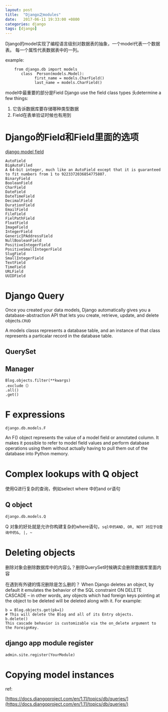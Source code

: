 ```yaml
---
layout: post
title:  "Django之modules"
date:   2017-06-11 19:33:00 +0800
categories: django
tags: [django]
---
```


Django的model实现了编程语言级别对数据表的抽象，一个model代表一个数据表。
每一个属性代表数据表中的一列。

example:

```
    from django.db import models
       class  Person(models.Model):
             first_name = models.CharField()
             last_name = models.CharField()
```

model中最重要的部分是Field
Django use the field class types 头determine a few things:
1. 它告诉数据库要存储哪种类型数据
2. Field在表单验证时候也有用到


# Django的Field和Field里面的选项

[django model field](https://docs.djangoproject.com/en/dev/ref/models/fields/#django.db.models.AutoField)

```
AutoField
BigAutoFiled
A 64-bit integer, much like an AutoField except that it is guaranteed to fit numbers from 1 to 9223372036854775807.
BinaryField
BooleanField
CharField
DateField
DateTimeField
DecimalField
DurationField
EmailField
FileField
FielPathField
FloatField
ImageField
IntegerField
GenericIPAddressField
NullBooleanField
PositiveIntegerField
PositiveSmallIntegerField
SlugField
SmallIntegerField
TextField
TimeField
URLField
UUIDField
```

# Django Query
Once you created your data models, Django automatically gives you a database-abstraction API that lets you create, retrieve, update, and delete objects.`CRUD`

A models classs represents a database table, and an instance of that class represents a particalar record in the database table.

## QuerySet

## Manager

```
Blog.objects.filter(**kwargs)
.exclude（）
.all()
.get()
```
# F expressions
```
django.db.models.F
```

An F() object represents the value of a model field or annotated column. It makes it possible to refer to model field values and perform database operations using them without actually having to pull them out of the database into Python memory.

# Complex lookups with Q object
使用Q进行复杂的查询，例如select where 中的and or语句

## Q object

`django.db.models.Q`

Q 对象的好处就是允许你构建复杂的where语句，`sql中的AND, OR, NOT 对应于Q查询中的&, |, ~`


# Deleting objects
删除对象会删除数据库中的内容么？删除QuerySet时候确实会删除数据库里面内容


在遇到有外键的情况删除是怎么删的？
When Django deletes an object, by default it emulates the behavior of the SQL constraint ON DELETE CASCADE – in other words, any objects which had foreign keys pointing at the object to be deleted will be deleted along with it. For example:
```
b = Blog.objects.get(pk=1)
# This will delete the Blog and all of its Entry objects.
b.delete()
This cascade behavior is customizable via the on_delete argument to the ForeignKey.
```
## django app module register
`admin.site.register(YourModule)`

# Copying model instances

ref:

[https://docs.djangoproject.com/en/1.11/topics/db/queries/](https://docs.djangoproject.com/en/1.11/topics/db/queries/)
